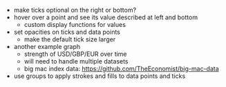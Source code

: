 - make ticks optional on the right or bottom?
- hover over a point and see its value described at left and bottom
	- custom display functions for values
- set opacities on ticks and data points
	- make the default tick size larger
- another example graph
	- strength of USD/GBP/EUR over time
	- will need to handle multiple datasets
	- big mac index data: https://github.com/TheEconomist/big-mac-data
- use groups to apply strokes and fills to data points and ticks
